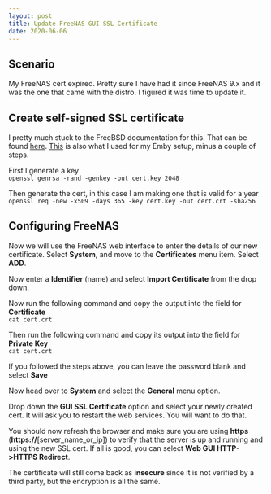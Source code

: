 ```yaml
---
layout: post
title: Update FreeNAS GUI SSL Certificate
date: 2020-06-06
---
```


## Scenario  
My FreeNAS cert expired.  Pretty sure I have had it since FreeNAS 9.x and it was the one that came with the distro. I figured it was time to update it.    

## Create self-signed SSL certificate  
I pretty much stuck to the FreeBSD documentation for this.  That can be found [here](https://www.freebsd.org/doc/handbook/openssl.html). [This](https://tech.brookins.info/2020/03/27/Enable-Emby-over-SSL-with-FreeBSD.html) is also what I used for my Emby setup, minus a couple of steps.  

First I generate a key  
`openssl genrsa -rand -genkey -out cert.key 2048`  

Then generate the cert, in this case I am making one that is valid for a year  
`openssl req -new -x509 -days 365 -key cert.key -out cert.crt -sha256` 

## Configuring FreeNAS  
Now we will use the FreeNAS web interface to enter the details of our new certificate. Select **System**, and move to the **Certificates** menu item. Select **ADD**.  
  
Now enter a **Identifier** (name) and select **Import Certificate** from the drop down.  
  
Now run the following command and copy the output into the field for **Certificate**  
``cat cert.crt``  

Then run the following command and copy its output into the field for **Private Key**  
``cat cert.crt`` 

If you followed the steps above, you can leave the password blank and select **Save**  

Now head over to **System** and select the **General** menu option.  

Drop down the **GUI SSL Certificate** option and select your newly created cert. It will ask you to restart the web services. You will want to do that.
  
You should now refresh the browser and make sure you are using **https** (**https://**[server_name_or_ip]) to verify that the server is up and running and using the new SSL cert. If all is good, you can select **Web GUI HTTP->HTTPS Redirect**.  
  
The certificate will still come back as **insecure** since it is not verified by a third party, but the encryption is all the same.
